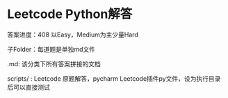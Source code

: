 # Leetcode Python解答

答案进度：408 以Easy，Medium为主少量Hard

子Folder：每道题是单独md文件

.md: 该分类下所有答案拼接的文档

scripts/ : Leetcode 原题解答，pycharm Leetcode插件py文件，设为执行目录后可以直接测试
